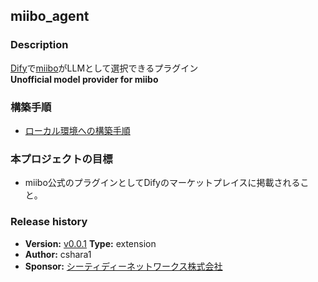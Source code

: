 ## miibo_agent

### Description
[Dify](https://dify.ai/jp)で[miibo](https://miibo.ai/)がLLMとして選択できるプラグイン  
**Unofficial model provider for miibo**

### 構築手順
- [ローカル環境への構築手順](https://github.com/cshara1/dify-plugin-miibo-agent/blob/main/JP_HowTo.md)

### 本プロジェクトの目標
- miibo公式のプラグインとしてDifyのマーケットプレイスに掲載されること。

### Release history
- **Version:** [v0.0.1](https://github.com/cshara1/dify-plugin-miibo-agent/releases/tag/v0.0.1) 
**Type:** extension
 - **Author:** cshara1
 - **Sponsor:** [シーティディーネットワークス株式会社](https://ctd.co.jp/)


